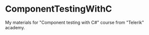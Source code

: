# ComponentTestingWithC
My materials for "Component testing with C#" course from "Telerik" academy.
